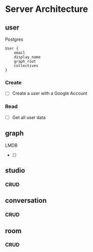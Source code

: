 # Server Architecture

## user
Postgres

```
User {
    email
    display_name
    graph_root
    collectives
}
```

### Create
- [ ] Create a user with a Google Account

### Read
- [ ] Get all user data

## graph
LMDB

- [ ]

## studio
### CRUD
## conversation
### CRUD
## room
### CRUD

